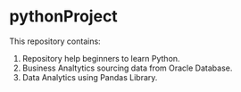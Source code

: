 # pythonProject
This repository contains:
1. Repository help beginners to learn Python.
2. Business Analtytics sourcing data from Oracle Database.
3. Data Analytics using Pandas Library.
